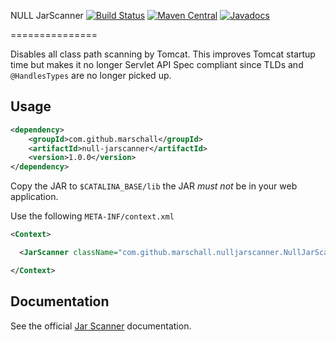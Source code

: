 NULL JarScanner [![Build Status](https://travis-ci.org/marschall/null-jarscanner.svg?branch=master)](https://travis-ci.org/marschall/null-jarscanner) [![Maven Central](https://maven-badges.herokuapp.com/maven-central/com.github.marschall/null-jarscanner/badge.svg)](https://maven-badges.herokuapp.com/maven-central/com.github.marschall/null-jarscanner) [![Javadocs](https://www.javadoc.io/badge/com.github.marschall/null-jarscanner.svg)](https://www.javadoc.io/doc/com.github.marschall/null-jarscanner)

===============

Disables all class path scanning by Tomcat. This improves Tomcat startup time but makes it no longer Servlet API Spec compliant since TLDs and `@HandlesTypes` are no longer picked up.

Usage
-----

```xml
<dependency>
    <groupId>com.github.marschall</groupId>
    <artifactId>null-jarscanner</artifactId>
    <version>1.0.0</version>
</dependency>
```

Copy the JAR to `$CATALINA_BASE/lib` the JAR *must not* be in your web application.

Use the following `META-INF/context.xml`

```xml
<Context>

  <JarScanner className="com.github.marschall.nulljarscanner.NullJarScanner" />

</Context>
```

Documentation
-------------
See the official [Jar Scanner](https://tomcat.apache.org/tomcat-9.0-doc/config/jar-scanner.html) documentation.
